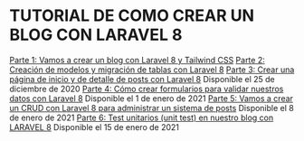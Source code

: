 # TUTORIAL DE COMO CREAR UN BLOG CON LARAVEL 8

[Parte 1: Vamos a crear un blog con Laravel 8 y Tailwind CSS](https://cosasdedevs.com/posts/vamos-a-crear-un-blog-con-laravel-8-y-tailwind-css/)
[Parte 2: Creación de modelos y migración de tablas con Laravel 8](https://cosasdedevs.com/posts/creacion-de-modelos-y-migracion-de-tablas-con-laravel-8/)
[Parte 3: Crear una página de inicio y de detalle de posts con Laravel 8](https://cosasdedevs.com/posts/crear-una-pagina-de-inicio-y-de-detalle-de-posts-con-laravel-8/) Disponible el 25 de diciembre de 2020
[Parte 4: Cómo crear formularios para validar nuestros datos con Laravel 8](https://cosasdedevs.com/posts/como-crear-formularios-para-validar-nuestros-datos-con-laravel-8/) Disponible el 1 de enero de 2021
[Parte 5: Vamos a crear un CRUD con Laravel 8 para administrar un sistema de posts](https://cosasdedevs.com/posts/vamos-a-crear-un-crud-con-laravel-8-para-administrar-un-sistema-de-posts/) Disponible el 8 de enero de 2021
[Parte 6: Test unitarios (unit test) en nuestro blog con LARAVEL 8](https://cosasdedevs.com/posts/test-unitarios-unit-test-en-nuestro-blog-con-laravel-8/) Disponible el 15 de enero de 2021